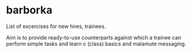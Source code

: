 # barborka

List of excercises for new hires, trainees.

Aim is to provide ready-to-use counterparts against which a trainee can perform
simple tasks and learn c (class) basics and malamute messaging.
